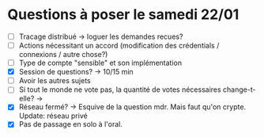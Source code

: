 # Questions à poser le samedi 22/01

 - [ ] Tracage distribué -> loguer les demandes recues?
 - [ ] Actions nécessitant un accord (modification des crédentials / connexions / autre chose?)
 - [ ] Type de compte "sensible" et son implémentation
 - [x] Session de questions? -> 10/15 min
 - [ ] Avoir les autres sujets
 - [ ] Si tout le monde ne vote pas, la quantité de votes nécessaires change-t-elle? -> 
 - [x] Réseau fermé? -> Esquive de la question mdr. Mais faut qu'on crypte. Update: réseau privé
 - [x] Pas de passage en solo à l'oral.
